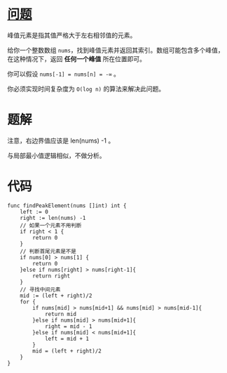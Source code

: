 # [问题](https://leetcode.cn/problems/find-peak-element/description/)

峰值元素是指其值严格大于左右相邻值的元素。

给你一个整数数组 `nums`，找到峰值元素并返回其索引。数组可能包含多个峰值，在这种情况下，返回 **任何一个峰值** 所在位置即可。

你可以假设 `nums[-1] = nums[n] = -∞` 。

你必须实现时间复杂度为 `O(log n)` 的算法来解决此问题。

# 题解

注意，右边界值应该是 len(nums) -1 。

与局部最小值逻辑相似，不做分析。

# 代码

```
func findPeakElement(nums []int) int {
    left := 0
    right := len(nums) -1
    // 如果一个元素不用判断
    if right < 1 {
        return 0
    }
    // 判断首尾元素是不是
    if nums[0] > nums[1] {
        return 0
    }else if nums[right] > nums[right-1]{
        return right 
    }
    // 寻找中间元素
    mid := (left + right)/2
    for {
        if nums[mid] > nums[mid+1] && nums[mid] > nums[mid-1]{
            return mid
        }else if nums[mid] > nums[mid+1]{
            right = mid - 1
        }else if nums[mid] < nums[mid+1]{
            left = mid + 1
        }
        mid = (left + right)/2
    }
}
```
